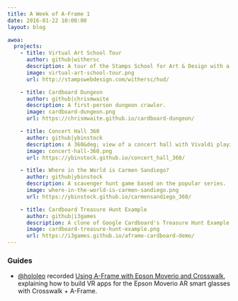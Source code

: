 ```yaml
---
title: A Week of A-Frame 1
date: 2016-01-22 10:00:00
layout: blog

awoa:
  projects:
    - title: Virtual Art School Tour
      author: github|withersc
      description: A tour of the Stamps School for Art & Design with a 360&deg; photo carousel.
      image: virtual-art-school-tour.png
      url: http://stampswebdesign.com/withersc/hud/

    - title: Cardboard Dungeon
      author: github|chrismwaite
      description: A first-person dungeon crawler.
      image: cardboard-dungeon.png
      url: https://chrismwaite.github.io/cardboard-dungeon/

    - title: Concert Hall 360
      author: github|ybinstock
      description: A 360&deg; view of a concert hall with Vivaldi playing in the background.
      image: concert-hall-360.png
      url: https://ybinstock.github.io/concert_hall_360/

    - title: Where in the World is Carmen Sandiego?
      author: github|ybinstock
      description: A scavenger hunt game based on the popular series.
      image: where-in-the-world-is-carmen-sandiego.png
      url: https://ybinstock.github.io/carmensandiego_360/

    - title: Cardboard Treasure Hunt Example
      author: github|i3games
      description: A clone of Google Cardboard's Treasure Hunt Example.
      image: cardboard-treasure-hunt-example.png
      url: https://i3games.github.io/aframe-cardboard-demo/
---
```


### Guides

- [@hololeo](http://twitter.com/hololeo) recorded [Using A-Frame with Epson Moverio and Crosswalk](https://www.youtube.com/watch?v=Tt-pX1JMt60), explaining how to build VR apps for the Epson Moverio AR smart glasses with Crosswalk + A-Frame.

